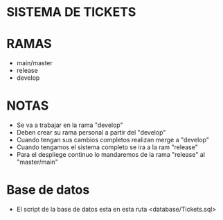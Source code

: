 # SISTEMA DE TICKETS

# RAMAS
- main/master
- release
- develop
	
# NOTAS
- Se va a trabajar en la rama "develop"
- Deben crear su rama personal a partir del "develop"
- Cuando tengan sus cambios completos realizan merge a "develop"
- Cuando tengamos el sistema completo se ira a la ram "release"
- Para el despliege continuo lo mandaremos de la rama "release" al "master/main"

# Base de datos 
- El script de la base de datos esta en esta ruta <database/Tickets.sql>